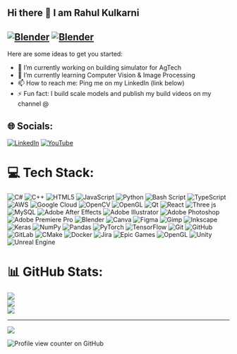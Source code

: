 ## Hi there 👋 I am Rahul Kulkarni

[![Blender](https://img.shields.io/badge/blender-%23F5792A.svg?style=for-the-badge&logo=blender&logoColor=white)](https://projects.blender.org/RahulKULKARNI)
[![Blender](https://img.shields.io/badge/-RahulKULKARNI-black?style=flat-square&logo=blender&logoColor=white&link=https://projects.blender.org/RahulKULKARNI)](https://projects.blender.org/RahulKULKARNI)
---

Here are some ideas to get you started:

- 🔭 I’m currently working on building simulator for AgTech
- 🌱 I’m currently learning Computer Vision & Image Processing
- 📫 How to reach me: Ping me on my LinkedIn (link below)
- ⚡ Fun fact: I build scale models and publish my build videos on my channel @


## 🌐 Socials:
[![LinkedIn](https://img.shields.io/badge/LinkedIn-%230077B5.svg?logo=linkedin&logoColor=white)](https://linkedin.com/in/rahulsuhaskulkarni) [![YouTube](https://img.shields.io/badge/YouTube-%23FF0000.svg?logo=YouTube&logoColor=white)](https://youtube.com/@indianscalemodeler) 

# 💻 Tech Stack:
![C#](https://img.shields.io/badge/c%23-%23239120.svg?style=for-the-badge&logo=csharp&logoColor=white)
![C++](https://img.shields.io/badge/c++-%2300599C.svg?style=for-the-badge&logo=c%2B%2B&logoColor=white)
![HTML5](https://img.shields.io/badge/html5-%23E34F26.svg?style=for-the-badge&logo=html5&logoColor=white)
![JavaScript](https://img.shields.io/badge/javascript-%23323330.svg?style=for-the-badge&logo=javascript&logoColor=%23F7DF1E)
![Python](https://img.shields.io/badge/python-3670A0?style=for-the-badge&logo=python&logoColor=ffdd54)
![Bash Script](https://img.shields.io/badge/bash_script-%23121011.svg?style=for-the-badge&logo=gnu-bash&logoColor=white)
![TypeScript](https://img.shields.io/badge/typescript-%23007ACC.svg?style=for-the-badge&logo=typescript&logoColor=white)
![AWS](https://img.shields.io/badge/AWS-%23FF9900.svg?style=for-the-badge&logo=amazon-aws&logoColor=white)
![Google Cloud](https://img.shields.io/badge/GoogleCloud-%234285F4.svg?style=for-the-badge&logo=google-cloud&logoColor=white)
![OpenCV](https://img.shields.io/badge/opencv-%23white.svg?style=for-the-badge&logo=opencv&logoColor=white)
![OpenGL](https://img.shields.io/badge/OpenGL-%23FFFFFF.svg?style=for-the-badge&logo=opengl)
![Qt](https://img.shields.io/badge/Qt-%23217346.svg?style=for-the-badge&logo=Qt&logoColor=white)
![React](https://img.shields.io/badge/react-%2320232a.svg?style=for-the-badge&logo=react&logoColor=%2361DAFB)
![Three js](https://img.shields.io/badge/threejs-black?style=for-the-badge&logo=three.js&logoColor=white)
![MySQL](https://img.shields.io/badge/mysql-4479A1.svg?style=for-the-badge&logo=mysql&logoColor=white)
![Adobe After Effects](https://img.shields.io/badge/Adobe%20After%20Effects-9999FF.svg?style=for-the-badge&logo=Adobe%20After%20Effects&logoColor=white)
![Adobe Illustrator](https://img.shields.io/badge/adobe%20illustrator-%23FF9A00.svg?style=for-the-badge&logo=adobe%20illustrator&logoColor=white)
![Adobe Photoshop](https://img.shields.io/badge/adobe%20photoshop-%2331A8FF.svg?style=for-the-badge&logo=adobe%20photoshop&logoColor=white)
![Adobe Premiere Pro](https://img.shields.io/badge/Adobe%20Premiere%20Pro-9999FF.svg?style=for-the-badge&logo=Adobe%20Premiere%20Pro&logoColor=white)
![Blender](https://img.shields.io/badge/blender-%23F5792A.svg?style=for-the-badge&logo=blender&logoColor=white)
![Canva](https://img.shields.io/badge/Canva-%2300C4CC.svg?style=for-the-badge&logo=Canva&logoColor=white)
![Figma](https://img.shields.io/badge/figma-%23F24E1E.svg?style=for-the-badge&logo=figma&logoColor=white)
![Gimp](https://img.shields.io/badge/Gimp-657D8B?style=for-the-badge&logo=gimp&logoColor=FFFFFF)
![Inkscape](https://img.shields.io/badge/Inkscape-e0e0e0?style=for-the-badge&logo=inkscape&logoColor=080A13)
![Keras](https://img.shields.io/badge/Keras-%23D00000.svg?style=for-the-badge&logo=Keras&logoColor=white)
![NumPy](https://img.shields.io/badge/numpy-%23013243.svg?style=for-the-badge&logo=numpy&logoColor=white)
![Pandas](https://img.shields.io/badge/pandas-%23150458.svg?style=for-the-badge&logo=pandas&logoColor=white)
![PyTorch](https://img.shields.io/badge/PyTorch-%23EE4C2C.svg?style=for-the-badge&logo=PyTorch&logoColor=white)
![TensorFlow](https://img.shields.io/badge/TensorFlow-%23FF6F00.svg?style=for-the-badge&logo=TensorFlow&logoColor=white)
![Git](https://img.shields.io/badge/git-%23F05033.svg?style=for-the-badge&logo=git&logoColor=white)
![GitHub](https://img.shields.io/badge/github-%23121011.svg?style=for-the-badge&logo=github&logoColor=white)
![GitLab](https://img.shields.io/badge/gitlab-%23181717.svg?style=for-the-badge&logo=gitlab&logoColor=white)
![CMake](https://img.shields.io/badge/CMake-%23008FBA.svg?style=for-the-badge&logo=cmake&logoColor=white)
![Docker](https://img.shields.io/badge/docker-%230db7ed.svg?style=for-the-badge&logo=docker&logoColor=white)
![Jira](https://img.shields.io/badge/jira-%230A0FFF.svg?style=for-the-badge&logo=jira&logoColor=white)
![Epic Games](https://img.shields.io/badge/epicgames-%23313131.svg?style=for-the-badge&logo=epicgames&logoColor=white)
![OpenGL](https://img.shields.io/badge/OpenGL-white?logo=OpenGL&style=for-the-badge)
![Unity](https://img.shields.io/badge/unity-%23000000.svg?style=for-the-badge&logo=unity&logoColor=white)
![Unreal Engine](https://img.shields.io/badge/unrealengine-%23313131.svg?style=for-the-badge&logo=unrealengine&logoColor=white)

# 📊 GitHub Stats:
![](https://github-readme-stats.vercel.app/api?username=SirRahulKulkarni&theme=dark&hide_border=false&include_all_commits=false&count_private=false)<br/>
![](https://nirzak-streak-stats.vercel.app/?user=SirRahulKulkarni&theme=dark&hide_border=false)<br/>
![](https://github-readme-stats.vercel.app/api/top-langs/?username=SirRahulKulkarni&theme=dark&hide_border=false&include_all_commits=false&count_private=false&layout=compact)

---
[![](https://visitcount.itsvg.in/api?id=SirRahulKulkarni&icon=0&color=0)](https://visitcount.itsvg.in)

<!-- Proudly created with GPRM ( https://gprm.itsvg.in ) -->


<!--
**SirRahulKulkarni/SirRahulKulkarni** is a ✨ _special_ ✨ repository because its `README.md` (this file) appears on your GitHub profile.

Here are some ideas to get you started:

- 🔭 I’m currently working on ...
- 🌱 I’m currently learning ...
- 👯 I’m looking to collaborate on ...
- 🤔 I’m looking for help with ...
- 💬 Ask me about ...
- 📫 How to reach me: ...
- 😄 Pronouns: ...
- ⚡ Fun fact: ...
-->


![Profile view counter on GitHub](https://komarev.com/ghpvc/?username=SirRahulKulkarni)
